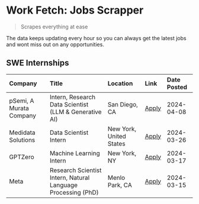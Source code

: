 # Work Fetch: Jobs Scrapper
> Scrapes everything at ease

The data keeps updating every hour so you can always get the latest jobs and wont miss out on any opportunities.

## SWE Internships
<!--START_SECTION:workfetch-->
| Company                 | Title                                                        | Location                | Link                                                                                                                                                                                                                                                                           | Date Posted   |
|:------------------------|:-------------------------------------------------------------|:------------------------|:-------------------------------------------------------------------------------------------------------------------------------------------------------------------------------------------------------------------------------------------------------------------------------|:--------------|
| pSemi, A Murata Company | Intern, Research Data Scientist (LLM & Generative AI)        | San Diego, CA           | [Apply](https://www.linkedin.com/jobs/view/intern-research-data-scientist-llm-generative-ai-at-psemi-a-murata-company-3887074168?position=3&pageNum=0&refId=EXT9W1ut1lrcp0C%2BNjHs9Q%3D%3D&trackingId=TolefNVl%2FtPumGkJgXUReA%3D%3D&trk=public_jobs_jserp-result_search-card) | 2024-04-08    |
| Medidata Solutions      | Data Scientist Intern                                        | New York, United States | [Apply](https://www.linkedin.com/jobs/view/data-scientist-intern-at-medidata-solutions-3810253704?position=8&pageNum=0&refId=EXT9W1ut1lrcp0C%2BNjHs9Q%3D%3D&trackingId=kc5gVyr5BGs20Aw32nBIMw%3D%3D&trk=public_jobs_jserp-result_search-card)                                  | 2024-03-26    |
| GPTZero                 | Machine Learning Intern                                      | New York, NY            | [Apply](https://www.linkedin.com/jobs/view/machine-learning-intern-at-gptzero-3860723963?position=7&pageNum=0&refId=EXT9W1ut1lrcp0C%2BNjHs9Q%3D%3D&trackingId=Q8tgCmUUsk5blWvHI6C0HA%3D%3D&trk=public_jobs_jserp-result_search-card)                                           | 2024-03-17    |
| Meta                    | Research Scientist Intern, Natural Language Processing (PhD) | Menlo Park, CA          | [Apply](https://www.linkedin.com/jobs/view/research-scientist-intern-natural-language-processing-phd-at-meta-3858718375?position=9&pageNum=0&refId=EXT9W1ut1lrcp0C%2BNjHs9Q%3D%3D&trackingId=rmPM8NL7dPZgGHgF7TWIPQ%3D%3D&trk=public_jobs_jserp-result_search-card)            | 2024-03-15    |
<!--END_SECTION:workfetch-->
